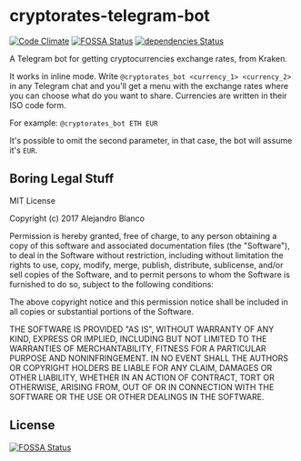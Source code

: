 # cryptorates-telegram-bot

[![Code Climate](https://codeclimate.com/github/ablanco/cryptorates-telegram-bot/badges/gpa.svg)](https://codeclimate.com/github/ablanco/cryptorates-telegram-bot)
[![FOSSA Status](https://app.fossa.io/api/projects/git%2Bgithub.com%2Fablanco%2Fcryptorates-telegram-bot.svg?type=shield)](https://app.fossa.io/projects/git%2Bgithub.com%2Fablanco%2Fcryptorates-telegram-bot?ref=badge_shield)
[![dependencies Status](https://david-dm.org/ablanco/cryptorates-telegram-bot/status.svg)](https://david-dm.org/ablanco/cryptorates-telegram-bot)

A Telegram bot for getting cryptocurrencies exchange rates, from Kraken.

It works in inline mode. Write `@cryptorates_bot <currency_1> <currency_2>` in
any Telegram chat and you'll get a menu with the exchange rates where you can
choose what do you want to share. Currencies are written in their ISO code form.

For example: `@cryptorates_bot ETH EUR`

It's possible to omit the second parameter, in that case, the bot will assume
it's `EUR`.

## Boring Legal Stuff

MIT License

Copyright (c) 2017 Alejandro Blanco

Permission is hereby granted, free of charge, to any person obtaining a copy
of this software and associated documentation files (the "Software"), to deal
in the Software without restriction, including without limitation the rights
to use, copy, modify, merge, publish, distribute, sublicense, and/or sell
copies of the Software, and to permit persons to whom the Software is
furnished to do so, subject to the following conditions:

The above copyright notice and this permission notice shall be included in all
copies or substantial portions of the Software.

THE SOFTWARE IS PROVIDED "AS IS", WITHOUT WARRANTY OF ANY KIND, EXPRESS OR
IMPLIED, INCLUDING BUT NOT LIMITED TO THE WARRANTIES OF MERCHANTABILITY,
FITNESS FOR A PARTICULAR PURPOSE AND NONINFRINGEMENT. IN NO EVENT SHALL THE
AUTHORS OR COPYRIGHT HOLDERS BE LIABLE FOR ANY CLAIM, DAMAGES OR OTHER
LIABILITY, WHETHER IN AN ACTION OF CONTRACT, TORT OR OTHERWISE, ARISING FROM,
OUT OF OR IN CONNECTION WITH THE SOFTWARE OR THE USE OR OTHER DEALINGS IN THE
SOFTWARE.


## License
[![FOSSA Status](https://app.fossa.io/api/projects/git%2Bgithub.com%2Fablanco%2Fcryptorates-telegram-bot.svg?type=large)](https://app.fossa.io/projects/git%2Bgithub.com%2Fablanco%2Fcryptorates-telegram-bot?ref=badge_large)
